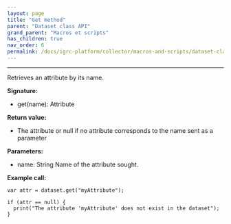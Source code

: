 ```yaml
---
layout: page
title: "Get method"
parent: "Dataset class API"
grand_parent: "Macros et scripts"
has_children: true
nav_order: 6
permalink: /docs/igrc-platform/collector/macros-and-scripts/dataset-class-api/get-method/
---
```

---

Retrieves an attribute by its name.  

**Signature:**   

- get(name): Attribute   

**Return value:**   

- The attribute or null if no attribute corresponds to the name sent as a parameter

**Parameters:**    

- name: String Name of the attribute sought.

**Example call:**   

```
var attr = dataset.get("myAttribute");

if (attr == null) {
  print("The attribute 'myAttribute' does not exist in the dataset");
}
```
